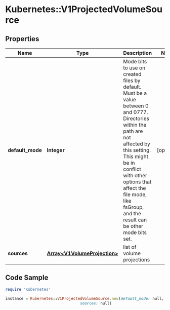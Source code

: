 # Kubernetes::V1ProjectedVolumeSource

## Properties

Name | Type | Description | Notes
------------ | ------------- | ------------- | -------------
**default_mode** | **Integer** | Mode bits to use on created files by default. Must be a value between 0 and 0777. Directories within the path are not affected by this setting. This might be in conflict with other options that affect the file mode, like fsGroup, and the result can be other mode bits set. | [optional] 
**sources** | [**Array&lt;V1VolumeProjection&gt;**](V1VolumeProjection.md) | list of volume projections | 

## Code Sample

```ruby
require 'Kubernetes'

instance = Kubernetes::V1ProjectedVolumeSource.new(default_mode: null,
                                 sources: null)
```



